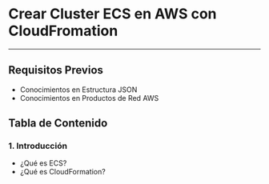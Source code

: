 # Crear Cluster ECS en AWS con CloudFromation

-----

## Requisitos Previos

- Conocimientos en Estructura JSON
- Conocimientos en Productos de Red AWS

## Tabla de Contenido

### 1. Introducción
- ¿Qué es ECS?
- ¿Qué es CloudFormation?
